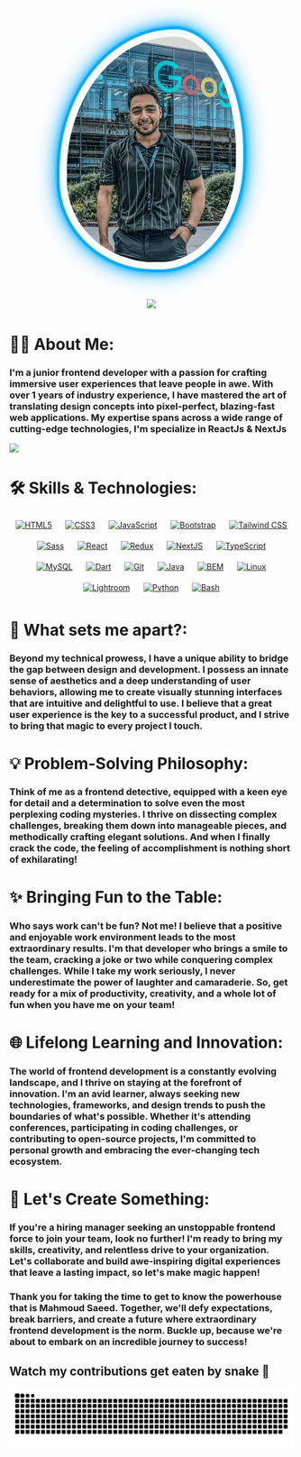 <div align="center">
  <img src="mahmoud-saeed.webp" alt="Mahmoud Saeed" class="mahmoud">

  <h1 align="center">
    <img src="https://readme-typing-svg.herokuapp.com/?font=Righteous&size=35&center=true&vCenter=true&width=500&height=70&duration=3000&lines=Hi+There!+👋;+I'm+Mahmoud+Saeed!+😊;" />
</h1>
</div>

# 👨‍💻 About Me:

### I'm a junior frontend developer with a passion for crafting immersive user experiences that leave people in awe. With over 1 years of industry experience, I have mastered the art of translating design concepts into pixel-perfect, blazing-fast web applications. My expertise spans across a wide range of cutting-edge technologies, I'm specialize in ReactJs & NextJs

 <a href="https://www.linkedin.com/in/mahmoud-saeed1" target="_blank">
    <img src="https://img.shields.io/badge/LinkedIn-0077B5?style=for-the-badge&logo=linkedin&logoColor=white" target="_blank" style="margin-bottom:20"/>
  </a>

# 🛠 Skills & Technologies:

<div align="center">  
<a href="https://en.wikipedia.org/wiki/HTML5" target="_blank"><img style="margin: 10px" src="https://profilinator.rishav.dev/skills-assets/html5-original-wordmark.svg" alt="HTML5" height="50" /></a>
<a href="https://www.w3schools.com/css/" target="_blank"><img style="margin: 10px" src="https://profilinator.rishav.dev/skills-assets/css3-original-wordmark.svg" alt="CSS3" height="50" /></a> 
<a href="https://www.javascript.com/" target="_blank"><img style="margin: 10px" src="https://profilinator.rishav.dev/skills-assets/javascript-original.svg" alt="JavaScript" height="50" /></a>
<a href="https://getbootstrap.com/docs/3.4/javascript/" target="_blank"><img style="margin: 10px" src="https://profilinator.rishav.dev/skills-assets/bootstrap-plain.svg" alt="Bootstrap" height="50" /></a>
<a href="https://www.tailwindcss.com/" target="_blank"><img style="margin: 10px" src="https://profilinator.rishav.dev/skills-assets/tailwindcss.svg" alt="Tailwind CSS" height="50" /></a>
<a href="https://sass-lang.com/" target="_blank"><img style="margin: 10px" src="https://profilinator.rishav.dev/skills-assets/sass-original.svg" alt="Sass" height="50" /></a>      
<a href="https://reactjs.org/" target="_blank"><img style="margin: 10px" src="https://profilinator.rishav.dev/skills-assets/react-original-wordmark.svg" alt="React" height="50" /></a>
<a href="https://redux.js.org/" target="_blank"><img style="margin: 10px" src="https://profilinator.rishav.dev/skills-assets/redux-original.svg" alt="Redux" height="50" /></a>   
<a href="https://nextjs.org/" target="_blank"><img style="margin: 10px" src="https://profilinator.rishav.dev/skills-assets/nextjs.png" alt="NextJS" height="50" /></a>     
<a href="https://www.typescriptlang.org/" target="_blank"><img style="margin: 10px" src="https://profilinator.rishav.dev/skills-assets/typescript-original.svg" alt="TypeScript" height="50" /></a>  
<a href="https://www.mysql.com/" target="_blank"><img style="margin: 10px" src="https://profilinator.rishav.dev/skills-assets/mysql-original-wordmark.svg" alt="MySQL" height="50" /></a>  
<a href="https://dart.dev/" target="_blank"><img style="margin: 10px" src="https://profilinator.rishav.dev/skills-assets/dartlang-icon.svg" alt="Dart" height="50" /></a>  
<a href="https://github.com/" target="_blank"><img style="margin: 10px" src="https://profilinator.rishav.dev/skills-assets/git-scm-icon.svg" alt="Git" height="50" /></a>  
<a href="https://www.java.com/" target="_blank"><img style="margin: 10px" src="https://profilinator.rishav.dev/skills-assets/java-original-wordmark.svg" alt="Java" height="50" /></a>  
<a href="http://getbem.com/" target="_blank"><img style="margin: 10px" src="https://profilinator.rishav.dev/skills-assets/bem.svg" alt="BEM" height="50" /></a>      
<a href="https://www.linux.org/" target="_blank"><img style="margin: 10px" src="https://profilinator.rishav.dev/skills-assets/linux-original.svg" alt="Linux" height="50" /></a>  
<a href="https://www.adobe.com/products/photoshop-lightroom.html" target="_blank"><img style="margin: 10px" src="https://profilinator.rishav.dev/skills-assets/lightroom.png" alt="Lightroom" height="50" /></a>  
<a href="https://www.python.org/" target="_blank"><img style="margin: 10px" src="https://profilinator.rishav.dev/skills-assets/python-original.svg" alt="Python" height="50" /></a>  
<a href="https://www.gnu.org/software/bash/" target="_blank"><img style="margin: 10px" src="https://profilinator.rishav.dev/skills-assets/gnu_bash-icon.svg" alt="Bash" height="50" /></a>
</div>

# 🚀 What sets me apart?:

### Beyond my technical prowess, I have a unique ability to bridge the gap between design and development. I possess an innate sense of aesthetics and a deep understanding of user behaviors, allowing me to create visually stunning interfaces that are intuitive and delightful to use. I believe that a great user experience is the key to a successful product, and I strive to bring that magic to every project I touch.

# 💡 Problem-Solving Philosophy:

### Think of me as a frontend detective, equipped with a keen eye for detail and a determination to solve even the most perplexing coding mysteries. I thrive on dissecting complex challenges, breaking them down into manageable pieces, and methodically crafting elegant solutions. And when I finally crack the code, the feeling of accomplishment is nothing short of exhilarating!

# ✨ Bringing Fun to the Table:

### Who says work can't be fun? Not me! I believe that a positive and enjoyable work environment leads to the most extraordinary results. I'm that developer who brings a smile to the team, cracking a joke or two while conquering complex challenges. While I take my work seriously, I never underestimate the power of laughter and camaraderie. So, get ready for a mix of productivity, creativity, and a whole lot of fun when you have me on your team!

# 🌐 Lifelong Learning and Innovation:

### The world of frontend development is a constantly evolving landscape, and I thrive on staying at the forefront of innovation. I'm an avid learner, always seeking new technologies, frameworks, and design trends to push the boundaries of what's possible. Whether it's attending conferences, participating in coding challenges, or contributing to open-source projects, I'm committed to personal growth and embracing the ever-changing tech ecosystem.

# 🤝 Let's Create Something:

### If you're a hiring manager seeking an unstoppable frontend force to join your team, look no further! I'm ready to bring my skills, creativity, and relentless drive to your organization. Let's collaborate and build awe-inspiring digital experiences that leave a lasting impact, so let's make magic happen!

### Thank you for taking the time to get to know the powerhouse that is Mahmoud Saeed. Together, we'll defy expectations, break barriers, and create a future where extraordinary frontend development is the norm. Buckle up, because we're about to embark on an incredible journey to success!

## Watch my contributions get eaten by snake 🐍

<picture>
  <source
    media="(prefers-color-scheme: dark)"
    srcset="https://raw.githubusercontent.com/platane/snk/output/github-contribution-grid-snake-dark.svg"
  />
  <source
    media="(prefers-color-scheme: dark)"
    srcset="https://raw.githubusercontent.com/platane/snk/output/github-contribution-grid-snake.svg"
  />
  <img
    alt="github contribution grid snake animation"
    src="https://raw.githubusercontent.com/platane/snk/output/github-contribution-grid-snake.svg"
  />
</picture>

<style>
    h1{
        margin-top:40px;
    }
.mahmoud {
  width:300px;
  /* height:300px; */
  padding: 0.8rem;
  display: block;
  border: 2px solid #00aaff;
  outline: 3px solid #00aaff;
  border-radius: 70% 31% 66% 34% / 21% 65% 33% 80%;
  box-shadow: 0 0 5px #00aaff, 0 0 10px #00aaff, 0 0 20px #00aaff, 0 0 40px #00aaff;
  display: flex;
  flex-direction: column;
  align-items: center;
  justify-content: center;
  animation: morph 6s linear infinite;
}
@keyframes morph {
  0%,
  100% {
    border-radius: 41% 59% 72% 33% / 43% 43% 62% 51%;
  }
  30% {
    border-radius: 71% 39% 61% 39% / 61% 38% 62% 39%;
  }
  60% {
    border-radius: 100% 63% 63% 100% / 100% 100% 63% 63%;
  }
  80% {
    border-radius: 70% 32% 68% 36% / 23% 38% 68% 82%;
  }
}
</style>
